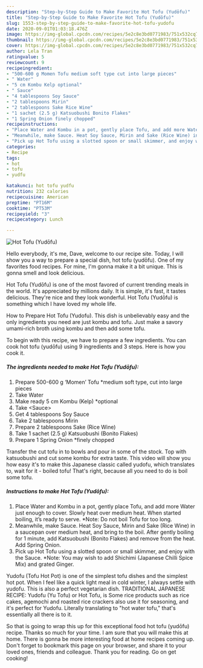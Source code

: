 ```yaml
---
description: "Step-by-Step Guide to Make Favorite Hot Tofu (Yudōfu)"
title: "Step-by-Step Guide to Make Favorite Hot Tofu (Yudōfu)"
slug: 1553-step-by-step-guide-to-make-favorite-hot-tofu-yudofu
date: 2020-09-01T01:03:18.476Z
image: https://img-global.cpcdn.com/recipes/5e2c8e3bd0771983/751x532cq70/hot-tofu-yudofu-recipe-main-photo.jpg
thumbnail: https://img-global.cpcdn.com/recipes/5e2c8e3bd0771983/751x532cq70/hot-tofu-yudofu-recipe-main-photo.jpg
cover: https://img-global.cpcdn.com/recipes/5e2c8e3bd0771983/751x532cq70/hot-tofu-yudofu-recipe-main-photo.jpg
author: Lela Tran
ratingvalue: 5
reviewcount: 9
recipeingredient:
- "500-600 g Momen Tofu medium soft type cut into large pieces"
- " Water"
- "5 cm Kombu Kelp optional"
- " Sauce"
- "4 tablespoons Soy Sauce"
- "2 tablespoons Mirin"
- "2 tablespoons Sake Rice Wine"
- "1 sachet (2.5 g) Katsuobushi Bonito Flakes"
- "1 Spring Onion finely chopped"
recipeinstructions:
- "Place Water and Kombu in a pot, gently place Tofu, and add more Water just enough to cover. Slowly heat over medium heat. When started boiling, it’s ready to serve. *Note: Do not boil Tofu for too long."
- "Meanwhile, make Sauce. Heat Soy Sauce, Mirin and Sake (Rice Wine) in a saucepan over medium heat, and bring to the boil. After gently boiling for 1 minute, add Katsuobushi (Bonito Flakes) and remove from the heat. Add Spring Onion."
- "Pick up Hot Tofu using a slotted spoon or small skimmer, and enjoy with the Sauce. *Note: You may wish to add Shichimi (Japanese Chilli Spice Mix) and grated Ginger."
categories:
- Recipe
tags:
- hot
- tofu
- yudfu

katakunci: hot tofu yudfu 
nutrition: 232 calories
recipecuisine: American
preptime: "PT16M"
cooktime: "PT53M"
recipeyield: "3"
recipecategory: Lunch

---
```



![Hot Tofu (Yudōfu)](https://img-global.cpcdn.com/recipes/5e2c8e3bd0771983/751x532cq70/hot-tofu-yudofu-recipe-main-photo.jpg)

Hello everybody, it's me, Dave, welcome to our recipe site. Today, I will show you a way to prepare a special dish, hot tofu (yudōfu). One of my favorites food recipes. For mine, I'm gonna make it a bit unique. This is gonna smell and look delicious.

Hot Tofu (Yudōfu) is one of the most favored of current trending meals in the world. It's appreciated by millions daily. It is simple, it's fast, it tastes delicious. They're nice and they look wonderful. Hot Tofu (Yudōfu) is something which I have loved my whole life.

How to Prepare Hot Tofu (Yudofu). This dish is unbelievably easy and the only ingredients you need are just kombu and tofu. Just make a savory umami-rich broth using kombu and then add some tofu.


To begin with this recipe, we have to prepare a few ingredients. You can cook hot tofu (yudōfu) using 9 ingredients and 3 steps. Here is how you cook it.

<!--inarticleads1-->

##### The ingredients needed to make Hot Tofu (Yudōfu):

1. Prepare 500-600 g ‘Momen’ Tofu *medium soft type, cut into large pieces
1. Take  Water
1. Make ready 5 cm Kombu (Kelp) *optional
1. Take  &lt;Sauce&gt;
1. Get 4 tablespoons Soy Sauce
1. Take 2 tablespoons Mirin
1. Prepare 2 tablespoons Sake (Rice Wine)
1. Take 1 sachet (2.5 g) Katsuobushi (Bonito Flakes)
1. Prepare 1 Spring Onion *finely chopped


Transfer the cut tofu in to bowls and pour in some of the stock. Top with katsuobushi and cut some kombu for extra taste. This video will show you how easy it&#39;s to make this Japanese classic called yudofu, which translates to, wait for it - boiled tofu! That&#39;s right, because all you need to do is boil some tofu. 

<!--inarticleads2-->

##### Instructions to make Hot Tofu (Yudōfu):

1. Place Water and Kombu in a pot, gently place Tofu, and add more Water just enough to cover. Slowly heat over medium heat. When started boiling, it’s ready to serve. *Note: Do not boil Tofu for too long.
1. Meanwhile, make Sauce. Heat Soy Sauce, Mirin and Sake (Rice Wine) in a saucepan over medium heat, and bring to the boil. After gently boiling for 1 minute, add Katsuobushi (Bonito Flakes) and remove from the heat. Add Spring Onion.
1. Pick up Hot Tofu using a slotted spoon or small skimmer, and enjoy with the Sauce. *Note: You may wish to add Shichimi (Japanese Chilli Spice Mix) and grated Ginger.


Yudofu (Tofu Hot Pot) is one of the simplest tofu dishes and the simplest hot pot. When I feel like a quick light meal in cold winter, I always settle with yudofu. This is also a perfect vegetarian dish. TRADITIONAL JAPANESE RECIPE: Yudofu (Yu Tofu) or Hot Tofu, is Some rice products such as rice cakes, agemochi and roasted rice crackers also use it for seasoning, and it&#39;s perfect for Yudofu. Literally translating to &#34;hot water tofu,&#34; that&#39;s essentially all there is to it. 

So that is going to wrap this up for this exceptional food hot tofu (yudōfu) recipe. Thanks so much for your time. I am sure that you will make this at home. There is gonna be more interesting food at home recipes coming up. Don't forget to bookmark this page on your browser, and share it to your loved ones, friends and colleague. Thank you for reading. Go on get cooking!
